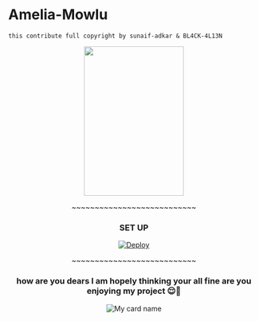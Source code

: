 # Amelia-Mowlu
```this contribute full copyright by sunaif-adkar & BL4CK-4L13N```

<div align="center">
  <img border-radius: 15px src="https://telegra.ph/file/7a027595c903f8cb9b35b.png" width="200" height="300"/>
  <p align="center">
~~~~~~~~~~~~~~~~~~~~~~~~~~~


### SET UP

[![Deploy](https://www.herokucdn.com/deploy/button.svg)](https://heroku.com/deploy?template=https://github.com/sunaif-adkar/Amelia-Mowlu.git)
<p align="center">
~~~~~~~~~~~~~~~~~~~~~~~~~~~



### how are you dears I am hopely thinking your all fine are you enjoying my project 😌🤹



![My card name](https://cardivo.vercel.app/api?name=Amelia-Mowlu&description=TelegramBot,%20WELCOME%20TO%20di%20github%20sunaif-adkar%20&image=https://telegra.ph/file/7a027595c903f8cb9b35b.png?v=4&backgroundColor=%23ecf0f1&instagram=sunaif_adkar&instagram=___.4kr___&pattern=leaf&colorPattern=%23eaeaea)




